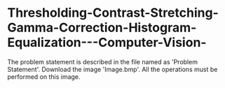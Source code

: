 # Thresholding-Contrast-Stretching-Gamma-Correction-Histogram-Equalization---Computer-Vision-
The problem statement is described in the file named as 'Problem Statement'.
Download the image 'Image.bmp'. All the operations must be performed on this image.
